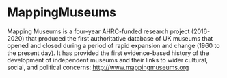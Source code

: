 # MappingMuseums
Mapping Museums is a four-year AHRC-funded research project (2016-2020) that produced the first authoritative database of 
UK museums that opened and closed during a period of rapid expansion and change (1960 to the present day). 
It has provided the first evidence-based history of the development of independent museums and their links to wider cultural, social, and political concerns:
http://www.mappingmuseums.org
